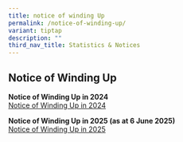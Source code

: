 ```yaml
---
title: notice of winding Up
permalink: /notice-of-winding-up/
variant: tiptap
description: ""
third_nav_title: Statistics & Notices
---
```

<h2>Notice of Winding Up</h2>
<p></p>
<p><strong>Notice of Winding Up in 2024</strong>
<br><a href="/files/Notice_of_Winding_Up_2024.pdf" rel="noopener nofollow" target="_blank">Notice of Winding Up in 2024</a>
</p>
<p></p>
<p><strong>Notice of Winding Up in 2025 (as at 6 June 2025)</strong>
<br><a href="/files/Notice_of_Winding_Up_6Jun25.pdf" rel="noopener nofollow" target="_blank">Notice of Winding Up in 2025</a>
</p>
